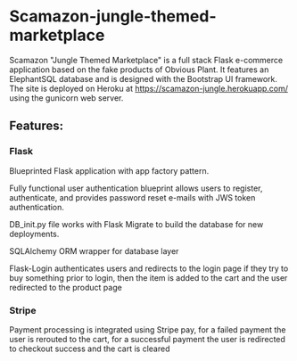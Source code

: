 # Scamazon-jungle-themed-marketplace

Scamazon "Jungle Themed Marketplace" is a full stack Flask e-commerce application based on the fake products of Obvious Plant.  It features an ElephantSQL
database and is designed with the Bootstrap UI framework.  The site is deployed on Heroku at https://scamazon-jungle.herokuapp.com/ using the gunicorn web server.

## Features:

### Flask 
Blueprinted Flask application with app factory pattern.

Fully functional user authentication blueprint allows users to register, authenticate, and provides password reset e-mails with JWS token authentication.

DB_init.py file works with Flask Migrate to build the database for new deployments.

SQLAlchemy ORM wrapper for database layer

Flask-Login authenticates users and redirects to the login page if they try to buy something prior to login, then the item is added to the cart and the user redirected to the product page

### Stripe
Payment processing is integrated using Stripe pay, for a failed payment the user is rerouted to the cart, for a successful payment the user is redirected to checkout success and the cart is cleared
